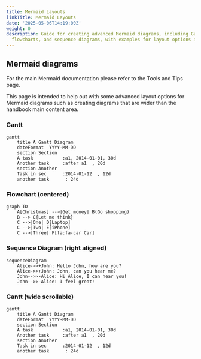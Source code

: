 ```yaml
---
title: Mermaid Layouts
linkTitle: Mermaid Layouts
date: '2025-05-06T14:19:00Z'
weight: 0
description: Guide for creating advanced Mermaid diagrams, including Gantt charts,
  flowcharts, and sequence diagrams, with examples for layout options and formatting.
---
```



<!-- Unsupported block type: image -->

## Mermaid diagrams

For the main Mermaid documentation please refer to the Tools and Tips page.

This page is intended to help out with some advanced layout options for Mermaid diagrams such as creating diagrams that are wider than the handbook main content area.

### Gantt

```plain text
gantt
    title A Gantt Diagram
    dateFormat  YYYY-MM-DD
    section Section
    A task           :a1, 2014-01-01, 30d
    Another task     :after a1  , 20d
    section Another
    Task in sec      :2014-01-12  , 12d
    another task      : 24d
```

### Flowchart (centered)

```plain text
graph TD
    A[Christmas] -->|Get money| B(Go shopping)
    B --> C{Let me think}
    C -->|One| D[Laptop]
    C -->|Two| E[iPhone]
    C -->|Three| F[fa:fa-car Car]
```

### Sequence Diagram (right aligned)

```plain text
sequenceDiagram
    Alice->>+John: Hello John, how are you?
    Alice->>+John: John, can you hear me?
    John-->>-Alice: Hi Alice, I can hear you!
    John-->>-Alice: I feel great!
```

### Gantt (wide scrollable)

```plain text
gantt
    title A Gantt Diagram
    dateFormat  YYYY-MM-DD
    section Section
    A task           :a1, 2014-01-01, 30d
    Another task     :after a1  , 20d
    section Another
    Task in sec      :2014-01-12  , 12d
    another task      : 24d
```